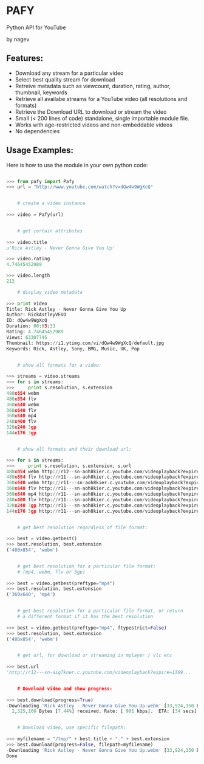 PAFY
====

Python API for YouTube

by nagev


Features:
---------

 - Download any stream for a particular video
 - Select best quality stream for download
 - Retreive metadata such as viewcount, duration, rating, author, thumbnail, keywords
 - Retrieve all availabe streams for a YouTube video (all resolutions and formats)
 - Retrieve the Download URL to download or stream the video
 - Small (< 200 lines of code) standalone, single importable module file.
 - Works with age-restricted videos and non-embeddable videos
 - No dependencies


Usage Examples:
---------------

Here is how to use the module in your own python code:

```python

>>> from pafy import Pafy
>>> url = "http://www.youtube.com/watch?v=dQw4w9WgXcQ"


    # create a video instance
    
>>> video = Pafy(url)


    # get certain attributes
    
>>> video.title
u'Rick Astley - Never Gonna Give You Up'

>>> video.rating
4.74645452989

>>> video.length
213

    # display video metadata
    
>>> print video
Title: Rick Astley - Never Gonna Give You Up
Author: RickAstleyVEVO
ID: dQw4w9WgXcQ
Duration: 00:03:33
Rating: 4.74645452989
Views: 63307745
Thumbnail: https://i1.ytimg.com/vi/dQw4w9WgXcQ/default.jpg
Keywords: Rick, Astley, Sony, BMG, Music, UK, Pop


    # show all formats for a video:
    
>>> streams = video.streams
>>> for s in streams:
>>>     print s.resolution, s.extension
480x854 webm
480x854 flv
360x640 webm
360x640 flv
360x640 mp4
240x400 flv
320x240 3gp
144x176 3gp


    # show all formats and their download url:

>>> for s in streams:
>>>     print s.resolution, s.extension, s.url
480x854 webm http://r12--sn-aoh8kier.c.youtube.com/videoplayback?expire=1369...
480x854 flv http://r11---sn-aoh8kier.c.youtube.com/videoplayback?expire=1369...
360x640 webm http://r11---sn-aoh8kier.c.youtube.com/videoplayback?expire=1369...
360x640 flv http://r11---sn-aoh8kier.c.youtube.com/videoplayback?expire=1369...
360x640 mp4 http://r11---sn-aoh8kier.c.youtube.com/videoplayback?expire=1369...
240x400 flv http://r11---sn-aoh8kier.c.youtube.com/videoplayback?expire=1369...
320x240 3gp http://r11---sn-aoh8kier.c.youtube.com/videoplayback?expire=1369...
144x176 3gp http://r11---sn-aoh8kier.c.youtube.com/videoplayback?expire=1369...


    # get best resolution regardless of file format:
    
>>> best = video.getbest()
>>> best.resolution, best.extension
('480x854', 'webm')


    # get best resolution for a particular file format:
    # (mp4, webm, flv or 3gp)
    
>>> best = video.getbest(preftype="mp4")
>>> best.resolution, best.extension
('360x640', 'mp4')


    # get best resolution for a particular file format, or return
    # a different format if it has the best resolution
    
>>> best = video.getbest(preftype="mp4", ftypestrict=False)
>>> best.resolution, best.extension
('480x854', 'webm')


    # get url, for download or streaming in mplayer / vlc etc
    
>>> best.url
'http://r12---sn-aig7kner.c.youtube.com/videoplayback?expire=1369...


    # Download video and show progress:
    
>>> best.download(progress=True)
-Downloading 'Rick Astley - Never Gonna Give You Up.webm' [33,924,150 Bytes]
  2,525,100 Bytes [7.44%] received. Rate: [ 901 kbps].  ETA: [34 secs]    


    # Download video, use specific filepath:
    
>>> myfilename = "/tmp/" + best.title + "." + best.extension
>>> best.download(progress=False, filepath=myfilename)
-Downloading 'Rick Astley - Never Gonna Give You Up.webm' [33,924,150 Bytes]
Done
```




